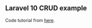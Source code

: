 ## Laravel 10 CRUD example

Code tutorial from [here](https://www.itsolutionstuff.com/post/laravel-10-ajax-crud-tutorial-exampleexample.html).

